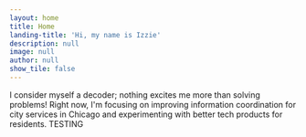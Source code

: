 ```yaml
---
layout: home
title: Home
landing-title: 'Hi, my name is Izzie'
description: null
image: null
author: null
show_tile: false
---
```


I consider myself a decoder; nothing excites me more than solving problems! Right now, I'm focusing on improving information coordination for city services in Chicago and experimenting with better tech products for residents. TESTING
